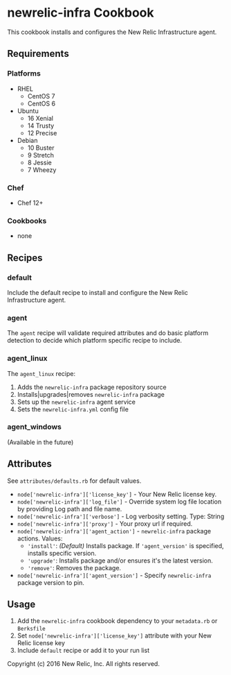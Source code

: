 # newrelic-infra Cookbook

This cookbook installs and configures the New Relic Infrastructure agent.

## Requirements

### Platforms

- RHEL
  - CentOS 7
  - CentOS 6
- Ubuntu
  - 16 Xenial
  - 14 Trusty
  - 12 Precise
- Debian
  - 10 Buster
  - 9 Stretch
  - 8 Jessie
  - 7 Wheezy

### Chef

- Chef 12+

### Cookbooks

- none

## Recipes

### default
Include the default recipe to install and configure the New Relic Infrastructure agent.

### agent
The `agent` recipe will validate required attributes and do basic platform detection to decide which platform specific recipe to include.

### agent_linux
The `agent_linux` recipe:

1. Adds the `newrelic-infra` package repository source
1. Installs|upgrades|removes `newrelic-infra` package
1. Sets up the `newrelic-infra` agent service
1. Sets the `newrelic-infra.yml` config file

### agent_windows
(Available in the future)

## Attributes

See `attributes/defaults.rb` for default values.

- `node['newrelic-infra']['license_key']` - Your New Relic license key.
- `node['newrelic-infra']['log_file']` - Override system log file location by providing Log path and file name.
- `node['newrelic-infra']['verbose']` - Log verbosity setting. Type: String
- `node['newrelic-infra']['proxy']` - Your proxy url if required.
- `node['newrelic-infra']['agent_action']` - `newrelic-infra` package actions. Values:
  - `'install'`: _(Default)_ Installs package. If `'agent_version'` is specified, installs specific version.
  - `'upgrade'`: Installs package and/or ensures it's the latest version.
  - `'remove'`:  Removes the package.
- `node['newrelic-infra']['agent_version']` - Specify `newrelic-infra` package version to pin.

## Usage

1. Add the `newrelic-infra` cookbook dependency to your `metadata.rb` or `Berksfile`
1. Set `node['newrelic-infra']['license_key']` attribute with your New Relic license key
1. Include `default` recipe or add it to your run list

Copyright (c) 2016 New Relic, Inc. All rights reserved.
